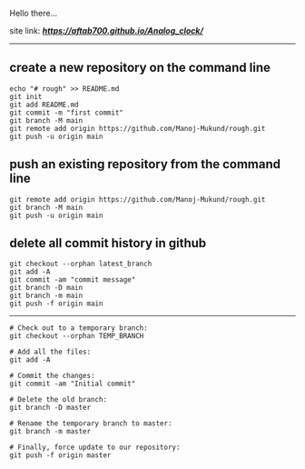 Hello there...

site link: ***https://aftab700.github.io/Analog_clock/***

---

## create a new repository on the command line

```
echo "# rough" >> README.md
git init
git add README.md
git commit -m "first commit"
git branch -M main
git remote add origin https://github.com/Manoj-Mukund/rough.git
git push -u origin main
```

## push an existing repository from the command line

```
git remote add origin https://github.com/Manoj-Mukund/rough.git
git branch -M main
git push -u origin main
```

## delete all commit history in github

```
git checkout --orphan latest_branch
git add -A
git commit -am "commit message"
git branch -D main
git branch -m main
git push -f origin main
```

---

```
# Check out to a temporary branch:
git checkout --orphan TEMP_BRANCH

# Add all the files:
git add -A

# Commit the changes:
git commit -am "Initial commit"

# Delete the old branch:
git branch -D master

# Rename the temporary branch to master:
git branch -m master

# Finally, force update to our repository:
git push -f origin master
```
